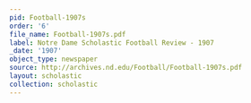 ```yaml
---
pid: Football-1907s
order: '6'
file_name: Football-1907s.pdf
label: Notre Dame Scholastic Football Review - 1907
_date: '1907'
object_type: newspaper
source: http://archives.nd.edu/Football/Football-1907s.pdf
layout: scholastic
collection: scholastic
---
```

